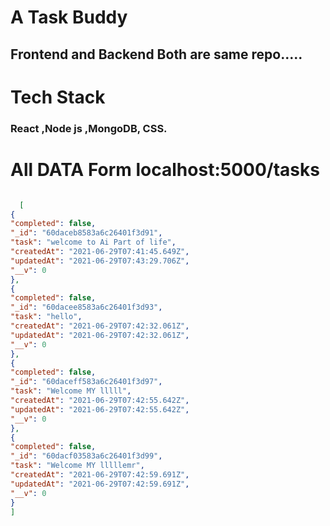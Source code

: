 # A Task Buddy

## Frontend and Backend Both are same repo.....

# Tech Stack 
### React ,Node js ,MongoDB, CSS.

# All DATA Form localhost:5000/tasks

```json

  [
{
"completed": false,
"_id": "60daceb8583a6c26401f3d91",
"task": "welcome to Ai Part of life",
"createdAt": "2021-06-29T07:41:45.649Z",
"updatedAt": "2021-06-29T07:43:29.706Z",
"__v": 0
},
{
"completed": false,
"_id": "60dacee8583a6c26401f3d93",
"task": "hello",
"createdAt": "2021-06-29T07:42:32.061Z",
"updatedAt": "2021-06-29T07:42:32.061Z",
"__v": 0
},
{
"completed": false,
"_id": "60daceff583a6c26401f3d97",
"task": "Welcome MY lllll",
"createdAt": "2021-06-29T07:42:55.642Z",
"updatedAt": "2021-06-29T07:42:55.642Z",
"__v": 0
},
{
"completed": false,
"_id": "60dacf03583a6c26401f3d99",
"task": "Welcome MY lllllemr",
"createdAt": "2021-06-29T07:42:59.691Z",
"updatedAt": "2021-06-29T07:42:59.691Z",
"__v": 0
}
]
```

